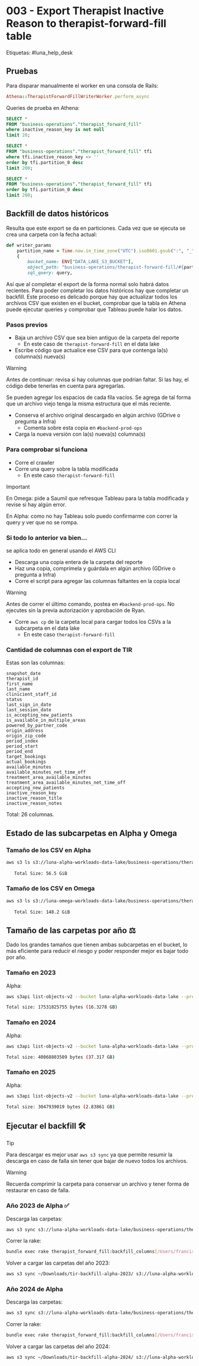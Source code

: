 # 003 - Export Therapist Inactive Reason to therapist-forward-fill table

Etiquetas: #luna_help_desk 

## Pruebas

Para disparar manualmente el worker en una consola de Rails:
```ruby
Athena::TherapistForwardFillWriterWorker.perform_async
```

Queries de prueba en Athena:
```sql
SELECT *
FROM "business-operations"."therapist_forward_fill"
where inactive_reason_key is not null
limit 20;
```

```sql
SELECT *
FROM "business-operations"."therapist_forward_fill" tfi
where tfi.inactive_reason_key <> ''
order by tfi.partition_0 desc
limit 200;
```

```sql
SELECT *
FROM "business-operations"."therapist_forward_fill" tfi
order by tfi.partition_0 desc
limit 200;
```

## Backfill de datos históricos

Resulta que este export se da en particiones. Cada vez que se ejecuta se crea una carpeta con la fecha actual:
```ruby
def writer_params
	partition_name = Time.now.in_time_zone("UTC").iso8601.gsub(":", "_")
	{
		bucket_name: ENV["DATA_LAKE_S3_BUCKET"],
		object_path: "business-operations/therapist-forward-fill/#{partition_name}/data.csv",
		sql_query: query,
```

Así que al completar el export de la forma normal solo habrá datos recientes. Para poder completar los datos históricos hay que completar un backfill. Este proceso es delicado porque hay que actualizar todos los archivos CSV que existen en el bucket, comprobar que la tabla en Athena puede ejecutar queries y comprobar que Tableau puede halar los datos.

### Pasos previos

- Baja un archivo CSV que sea bien antiguo de la carpeta del reporte
	- En este caso de `therapist-forward-fill` en el data lake
- Escribe código que actualice ese CSV para que contenga la(s) columna(s) nueva(s)

> [!Warning]
> Antes de continuar: revisa si hay columnas que podrían faltar. Si las hay, el código debe tenerlas en cuenta para agregarlas.
>
> Se pueden agregar los espacios de cada fila vacíos.
> Se agrega de tal forma que un archivo viejo tenga la misma estructura que el más reciente.

- Conserva el archivo original descargado en algún archivo (GDrive o pregunta a Infra)
	- Comenta sobre esta copia en `#backend-prod-ops`
- Carga la nueva versión con la(s) nueva(s) columna(s)

### Para comprobar si funciona

- Corre el crawler
- Corre una query sobre la tabla modificada
	- En este caso `therapist-forward-fill`

> [!Important]
> En Omega: pide a Saumil que refresque Tableau para la tabla modificada y revise si hay algún error.
>
> En Alpha: como no hay Tableau solo puedo confirmarme con correr la query y ver que no se rompa.

### Si todo lo anterior va bien...

se aplica todo en general usando el AWS CLI

- Descarga una copia entera de la carpeta del reporte
- Haz una copia, comprímela y guárdala en algún archivo (GDrive o pregunta a Infra)
- Corre el script para agregar las columnas faltantes en la copia local

> [!Warning]
> Antes de correr el último comando, postea en `#backend-prod-ops`. No ejecutes sin la previa autorización y aprobación de Ryan.

- Corre `aws cp` de la carpeta local para cargar todos los CSVs a la subcarpeta en el data lake
	- En este caso `therapist-forward-fill`



### Cantidad de columnas con el export de TIR

Estas son las columnas:
```
snapshot_date
therapist_id
first_name
last_name
clinicient_staff_id
status
last_sign_in_date
last_session_date
is_accepting_new_patients
is_available_in_multiple_areas
powered_by_partner_code
origin_address
origin_zip_code
period_index
period_start
period_end
target_bookings
actual_bookings
available_minutes
available_minutes_net_time_off
treatment_area_available_minutes
treatment_area_available_minutes_net_time_off
accepting_new_patients
inactive_reason_key
inactive_reason_title
inactive_reason_notes
```

Total: 26 columnas.

## Estado de las subcarpetas en Alpha y Omega

### Tamaño de los CSV en Alpha

```bash
aws s3 ls s3://luna-alpha-workloads-data-lake/business-operations/therapist-forward-fill/ --recursive --summarize --human-readable | grep "Total Size"
   
   Total Size: 56.5 GiB
```

### Tamaño de los CSV en Omega

```bash
aws s3 ls s3://luna-omega-workloads-data-lake/business-operations/therapist-forward-fill/ --recursive --summarize --human-readable | grep "Total Size"
   
   Total Size: 148.2 GiB
```

## Tamaño de las carpetas por año ⚖️

Dado los grandes tamaños que tienen ambas subcarpetas en el bucket, lo más eficiente para reducir el riesgo y poder responder mejor es bajar todo por año.

### Tamaño en 2023

Alpha:
```bash
aws s3api list-objects-v2 --bucket luna-alpha-workloads-data-lake --prefix "business-operations/therapist-forward-fill/2023" --query "Contents[].Size" --output text | tr '\t' '\n' | awk '{sum += $1} END {print "Total size:", sum, "bytes (" sum/1024/1024/1024 " GB)"}'

Total size: 17531825755 bytes (16.3278 GB)
```

### Tamaño en 2024

Alpha:
```bash
aws s3api list-objects-v2 --bucket luna-alpha-workloads-data-lake --prefix "business-operations/therapist-forward-fill/2024" --query "Contents[].Size" --output text | tr '\t' '\n' | awk '{sum += $1} END {print "Total size:", sum, "bytes (" sum/1024/1024/1024 " GB)"}'

Total size: 40068803509 bytes (37.317 GB)
```

### Tamaño en 2025

Alpha:
```bash
aws s3api list-objects-v2 --bucket luna-alpha-workloads-data-lake --prefix "business-operations/therapist-forward-fill/2025" --query "Contents[].Size" --output text | tr '\t' '\n' | awk '{sum += $1} END {print "Total size:", sum, "bytes (" sum/1024/1024/1024 " GB)"}'

Total size: 3047939019 bytes (2.83861 GB)
```

## Ejecutar el backfill 🛠️

> [!Tip]
> Para descargar es mejor usar `aws s3 sync` ya que permite resumir la descarga en caso de falla sin tener que bajar de nuevo todos los archivos.

> [!Warning]
> Recuerda comprimir la carpeta para conservar un archivo y tener forma de restaurar en caso de falla.

### Año 2023 de Alpha ✅

Descarga las carpetas:
```bash
aws s3 sync s3://luna-alpha-workloads-data-lake/business-operations/therapist-forward-fill/ ~/Downloads/tir-backfill-alpha-2023/ --exclude "*" --include "2023*"
```

Correr la rake:
```bash
bundle exec rake therapist_forward_fill:backfill_columns[/Users/francisco/Downloads/tir-backfill-alpha-2023]
```

Volver a cargar las carpetas del año 2023:
```bash
aws s3 sync ~/Downloads/tir-backfill-alpha-2023/ s3://luna-alpha-workloads-data-lake/business-operations/therapist-forward-fill/
```

### Año 2024 de Alpha

Descarga las carpetas:
```bash
aws s3 sync s3://luna-alpha-workloads-data-lake/business-operations/therapist-forward-fill/ ~/Downloads/tir-backfill-alpha-2024/ --exclude "*" --include "2024*"
```

Correr la rake:
```bash
bundle exec rake therapist_forward_fill:backfill_columns[/Users/francisco/Downloads/tir-backfill-alpha-2024]
```

Volver a cargar las carpetas del año 2024:
```bash
aws s3 sync ~/Downloads/tir-backfill-alpha-2024/ s3://luna-alpha-workloads-data-lake/business-operations/therapist-forward-fill/
```

